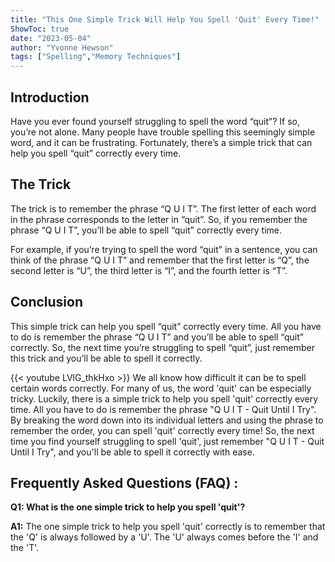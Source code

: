 ```yaml
---
title: "This One Simple Trick Will Help You Spell 'Quit' Every Time!"
ShowToc: true 
date: "2023-05-04"
author: "Yvonne Hewson" 
tags: ["Spelling","Memory Techniques"]
---
```

## Introduction

Have you ever found yourself struggling to spell the word “quit”? If so, you’re not alone. Many people have trouble spelling this seemingly simple word, and it can be frustrating. Fortunately, there’s a simple trick that can help you spell “quit” correctly every time. 

## The Trick

The trick is to remember the phrase “Q U I T”. The first letter of each word in the phrase corresponds to the letter in “quit”. So, if you remember the phrase “Q U I T”, you’ll be able to spell “quit” correctly every time. 

For example, if you’re trying to spell the word “quit” in a sentence, you can think of the phrase “Q U I T” and remember that the first letter is “Q”, the second letter is “U”, the third letter is “I”, and the fourth letter is “T”. 

## Conclusion

This simple trick can help you spell “quit” correctly every time. All you have to do is remember the phrase “Q U I T” and you’ll be able to spell “quit” correctly. So, the next time you’re struggling to spell “quit”, just remember this trick and you’ll be able to spell it correctly.

{{< youtube LVlG_thkHxo >}} 
We all know how difficult it can be to spell certain words correctly. For many of us, the word 'quit' can be especially tricky. Luckily, there is a simple trick to help you spell 'quit' correctly every time. All you have to do is remember the phrase "Q U I T - Quit Until I Try". By breaking the word down into its individual letters and using the phrase to remember the order, you can spell 'quit' correctly every time! So, the next time you find yourself struggling to spell 'quit', just remember "Q U I T - Quit Until I Try", and you'll be able to spell it correctly with ease.

## Frequently Asked Questions (FAQ) :
**Q1: What is the one simple trick to help you spell 'quit'?**

**A1:** The one simple trick to help you spell 'quit' correctly is to remember that the 'Q' is always followed by a 'U'. The 'U' always comes before the 'I' and the 'T'.





